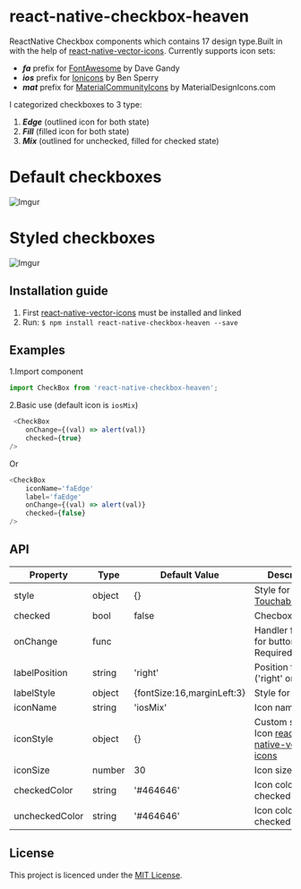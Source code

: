 # react-native-checkbox-heaven

ReactNative Checkbox components which contains 17 design type.Built in with the help
of [react-native-vector-icons](https://github.com/oblador/react-native-vector-icons). Currently supports icon sets:
* ***fa*** prefix for [FontAwesome](http://fortawesome.github.io/Font-Awesome/icons/) by Dave Gandy 
* ***ios*** prefix for [Ionicons](http://ionicframework.com/docs/v2/ionicons/) by Ben Sperry
* ***mat*** prefix for [MaterialCommunityIcons](https://materialdesignicons.com/) by MaterialDesignIcons.com

I categorized checkboxes to 3 type:
1. ***Edge*** (outlined icon for both state)
2. ***Fill*** (filled icon for both state)
3. ***Mix*** (outlined for unchecked, filled for checked state)

# Default checkboxes 
![Imgur](http://i.imgur.com/G5N131cl.png)
# Styled checkboxes  
![Imgur](http://i.imgur.com/zbM5s0Cm.png)

## **Installation guide**

1. First [react-native-vector-icons](https://github.com/oblador/react-native-vector-icons) must be installed and linked
2. Run: `$ npm install react-native-checkbox-heaven --save`

## **Examples**

1.Import component
```javascript
import CheckBox from 'react-native-checkbox-heaven';
```
2.Basic use (default icon is `iosMix`)
```javascript
 <CheckBox
    onChange={(val) => alert(val)}
    checked={true}
/>
```
Or
```javascript
<CheckBox
    iconName='faEdge'
    label='faEdge'
    onChange={(val) => alert(val)}
    checked={false}
/>
```

## **API**

| Property              | Type | Default Value             | Description                              |
| ----------------- | -------- | ------------------------- | ---------------------------------------- |
| style              | object   | {}                       | Style for [TouchableOpacity](http://facebook.github.io/react-native/docs/touchableopacity.html)                               |
| checked           | bool     | false                     | Checbox state                           |
| onChange          | func     |                           | Handler function for button press. Required |
| labelPosition     | string   | 'right'                   | Position for label ('right' or 'left')  |
| labelStyle        | object   | {fontSize:16,marginLeft:3}| Style for [Text](http://facebook.github.io/react-native/docs/text.html)                           |
| iconName          | string   | 'iosMix'                  | Icon name                                |
| iconStyle         | object   | {}                        | Custom style for Icon [react-native-vector-icons](https://github.com/oblador/react-native-vector-icons)                   |
| iconSize          | number   | 30                        | Icon size                   |
| checkedColor      | string   | '#464646'                 | Icon color for checked state             |
| uncheckedColor    | string   | '#464646'                 | Icon color for checked state             |

## License

This project is licenced under the [MIT License](http://opensource.org/licenses/mit-license.html).